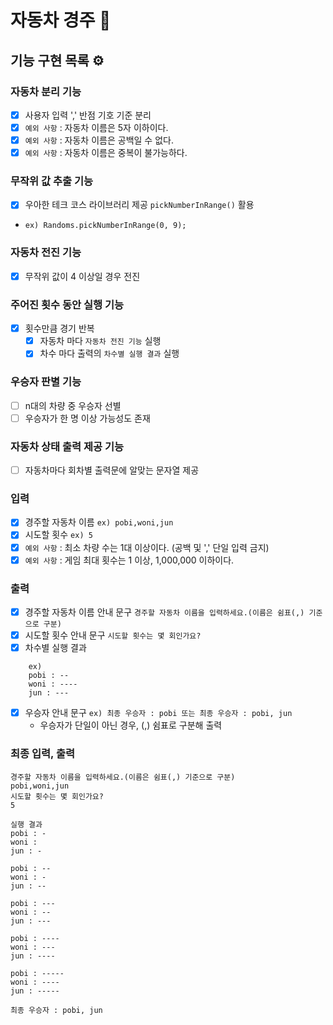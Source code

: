 # 자동차 경주 🚗

## 기능 구현 목록 ⚙️

### 자동차 분리 기능
- [x] 사용자 입력 ',' 반점 기호 기준 분리
- [x] `예외 사항` : 자동차 이름은 5자 이하이다.
- [x] `예외 사항` : 자동차 이름은 공백일 수 없다.
- [x] `예외 사항` : 자동차 이름은 중복이 불가능하다.

### 무작위 값 추출 기능
- [x] 우아한 테크 코스 라이브러리 제공 `pickNumberInRange()` 활용
- `ex) Randoms.pickNumberInRange(0, 9);`

### 자동차 전진 기능
- [x] 무작위 값이 4 이상일 경우 전진

### 주어진 횟수 동안 실행 기능
- [x] 횟수만큼 경기 반복
    - [x] 자동차 마다 `자동차 전진 기능` 실행
    - [x] 차수 마다 출력의 `차수별 실행 결과` 실행

### 우승자 판별 기능
- [ ] n대의 차량 중 우승자 선별
- [ ] 우승자가 한 명 이상 가능성도 존재

### 자동차 상태 출력 제공 기능
- [ ] 자동차마다 회차별 출력문에 알맞는 문자열 제공 

### 입력
- [x] 경주할 자동차 이름 `ex) pobi,woni,jun`
- [x] 시도할 횟수 `ex) 5`
- [x] `예외 사항` : 최소 차량 수는 1대 이상이다. (공백 및 ',' 단일 입력 금지)
- [x] `예외 사항` : 게임 최대 횟수는 1 이상, 1,000,000 이하이다.

### 출력
- [x] 경주할 자동차 이름 안내 문구 `경주할 자동차 이름을 입력하세요.(이름은 쉼표(,) 기준으로 구분)`
- [x] 시도할 횟수 안내 문구 `시도할 횟수는 몇 회인가요?`
- [x] 차수별 실행 결과
```
    ex)
    pobi : --
    woni : ----
    jun : ---
```
- [x] 우승자 안내 문구 `ex) 최종 우승자 : pobi 또는 최종 우승자 : pobi, jun`
  - 우승자가 단일이 아닌 경우, (,) 쉼표로 구분해 출력  

### 최종 입력, 출력
```
경주할 자동차 이름을 입력하세요.(이름은 쉼표(,) 기준으로 구분)
pobi,woni,jun
시도할 횟수는 몇 회인가요?
5

실행 결과
pobi : -
woni : 
jun : -

pobi : --
woni : -
jun : --

pobi : ---
woni : --
jun : ---

pobi : ----
woni : ---
jun : ----

pobi : -----
woni : ----
jun : -----

최종 우승자 : pobi, jun
```